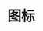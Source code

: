 # 图标

<script setup>
    let data=[{name:'icon图标',code:'AnDeckIcon'}]
</script>

<element :data="data"></element>
